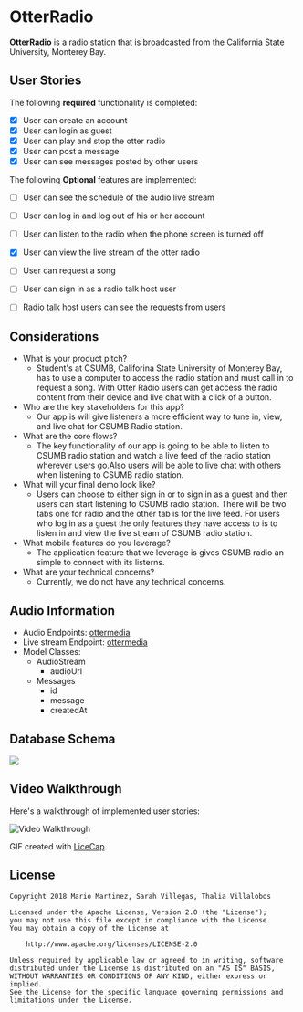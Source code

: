 # OtterRadio

**OtterRadio** is a radio station that is broadcasted from the California State University, Monterey Bay.

## User Stories

The following **required** functionality is completed:

- [X] User can create an account 
- [x] User can login as guest
- [X] User can play and stop the otter radio
- [X] User can post a message
- [X] User can see messages posted by other users

The following **Optional** features are implemented:

- [ ] User can see the schedule of the audio live stream
- [ ] User can log in and log out of his or her account
- [ ] User can listen to the radio when the phone screen is turned off
- [X] User can view the live stream of the otter radio
- [ ] User can request a song
- [ ] User can sign in as a radio talk host user
- [ ] Radio talk host users can see the requests from users


## Considerations
- What is your product pitch?
   * Student's at CSUMB, Califorina State University of Monterey Bay, has to use a computer to access the radio station and must call in to request a song. With Otter Radio users can get access the radio content from their device and live chat with a click of a button.  
- Who are the key stakeholders for this app?
   * Our app is will give listeners a more efficient way to tune in, view, and live chat for CSUMB Radio station.  
- What are the core flows? 
    * The key functionality of our app is going to be able to listen to CSUMB radio station and watch a live feed of the radio station wherever users go.Also users will be able to live chat with others when listening to CSUMB radio station. 
- What will your final demo look like? 
    * Users can choose to either sign in or to sign in as a guest and then users can start listening to CSUMB radio station. There will be two tabs one for radio and the other tab is for the live feed. For users who log in as a guest the only features they have access to is to listen in and view the live stream of CSUMB radio station.     
- What mobile features do you leverage?
   * The application feature that we leverage is gives CSUMB radio an simple to connect with its listerns.  
- What are your technical concerns?
   * Currently, we do not have any technical concerns.  

## Audio Information
- Audio Endpoints: [ottermedia](http://icecast.csumb.edu:8000/ottermedia) 
- Live stream Endpoint: [ottermedia](http://media.csumb.edu/www/player/encoder.php?en=3&f=1)
- Model Classes:
  * AudioStream 
    - audioUrl
  * Messages
    - id
    - message
    - createdAt


## Database Schema 
<img src="http://i68.tinypic.com/2hrikxw.jpg">

## Video Walkthrough

Here's a walkthrough of implemented user stories:

<img src='https://i.imgur.com/UrxlHMH.gif' title='Video Walkthrough' width='' alt='Video Walkthrough' />

GIF created with [LiceCap](http://www.cockos.com/licecap/).

## License

    Copyright 2018 Mario Martinez, Sarah Villegas, Thalia Villalobos 

    Licensed under the Apache License, Version 2.0 (the "License");
    you may not use this file except in compliance with the License.
    You may obtain a copy of the License at

        http://www.apache.org/licenses/LICENSE-2.0

    Unless required by applicable law or agreed to in writing, software
    distributed under the License is distributed on an "AS IS" BASIS,
    WITHOUT WARRANTIES OR CONDITIONS OF ANY KIND, either express or implied.
    See the License for the specific language governing permissions and
    limitations under the License.
